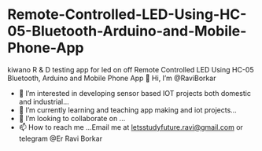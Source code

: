 # Remote-Controlled-LED-Using-HC-05-Bluetooth-Arduino-and-Mobile-Phone-App
kiwano R &amp; D testing app for led on off Remote Controlled LED Using HC-05 Bluetooth, Arduino and Mobile Phone App
 👋 Hi, I’m @RaviBorkar
- 👀 I’m interested in developing sensor based IOT projects both domestic and industrial...
- 🌱 I’m currently learning and teaching app making and iot projects...
- 💞️ I’m looking to collaborate on ...
- 📫 How to reach me ...Email me at  letsstudyfuture.ravi@gmail.com or telegram @Er Ravi Borkar

<!---
RaviBorkar/RaviBorkar is a ✨ special ✨ repository because its `README.md` (this file) appears on your GitHub profile.
You can click the Preview link to take a look at your changes.
--->
